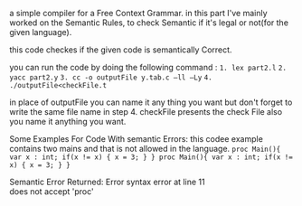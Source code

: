 a simple compiler for a Free Context Grammar.
in this part I've mainly worked on the Semantic Rules, to check Semantic if it's legal or not(for the given language).

this code checkes if the given code is semantically Correct.

you can run the code by doing the following command :
`1. lex part2.l`
`2. yacc part2.y`
`3. cc -o outputFile y.tab.c –ll –Ly`
`4. ./outputFile<checkFile.t`

in place of outputFile you can name it any thing you want but don't forget to write the same file name in step 4.
checkFile presents the check File also you name it anything you want.


Some Examples For Code With semantic Errors:
this codee example contains two mains and that is not allowed in the language.
`proc Main(){
	var x : int;
	if(x != x)
	{
		x = 3;
	}
}
proc Main(){
	var x : int;
	if(x != x)
	{
		x = 3;
	}
}`	

Semantic Error Returned:
  Error syntax error at line 11<br>
  does not accept 'proc'
